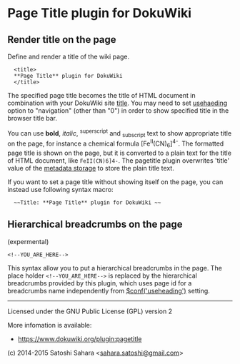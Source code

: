 Page Title plugin for DokuWiki
==============================

Render title on the page
------------------------

Define and render a title of the wiki page.

```
  <title>
  **Page Title** plugin for DokuWiki
  </title>
```

The specified page title becomes the title of HTML document in combination with your DokuWiki site [title](https://www.dokuwiki.org/config:title).
You may need to set [usehaeding](https://www.dokuwiki.org/config:useheading) option 
to "navigation" (other than "0") in order to show specified title in the browser title bar.

You can use **bold**, *italic*, <sup>superscript</sup> and <sub>subscript</sub> text to show appropriate title on the page, for instance a chemical formula [Fe<sup>II</sup>(CN)<sub>6</sub>]<sup>4-</sup>. The formatted page title is shown on the page, but it is converted to a plain text for the title of HTML document, like `FeII(CN)6]4-`. The pagetitle plugin overwrites 'title' value of the [metadata storage](https://www.dokuwiki.org/devel:metadata) to store the plain title text.

If you want to set a page title without showing itself on the page, you can instead use following syntax macro:

```
  ~~Title: **Page Title** plugin for DokuWiki ~~
```


Hierarchical breadcrumbs on the page
----------------------------------
(expermental)

```
<!--YOU_ARE_HERE-->
```

This syntax allow you to put a hierarchical breadcrumbs in the page. The place holder `<!--YOU_ARE_HERE-->` is replaced by the hierarchical breadcrumbs provided by this plugin,  which uses page id for a breadcrumbs name independently from [$conf('useheading')](https://www.dokuwiki.org/config:useheading) setting.


----
Licensed under the GNU Public License (GPL) version 2

More infomation is available:
  * https://www.dokuwiki.org/plugin:pagetitle

(c) 2014-2015 Satoshi Sahara \<sahara.satoshi@gmail.com>
